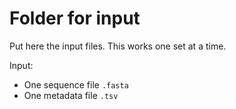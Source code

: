 # Folder for input
Put here the input files. This works one set at a time. 

Input: 

* One sequence file `.fasta`
* One metadata file `.tsv`